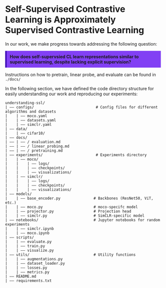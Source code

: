 # Self-Supervised Contrastive Learning is Approximately Supervised Contrastive Learning

In our work, we make progress towards addressing the following question:

<div style="background-color:rgb(130, 64, 244); padding:10px; border-left:5px solid rgb(65, 15, 182);">
  <strong> 
  How does self-supervsied CL learn representations similar to supervised learning, despite lacking explicit supervision?
  </strong>
</div>


Instructions on how to pretrain, linear probe, and evaluate can be found in `./docs/`

In the following section, we have defined the code directory structure for easily understanding our work and reproducing our experiments:

```text
understanding-ssl/
| —— configs/                            # Config files for different algorithms and datasets
|    | —— moco.yaml                          
|    | —— datasets.yaml
|    | —— simclr.yaml
| —— data/
|    | —— cifar10/
| —— docs/
| —— | —— / evaluation.md
| —— | —— / linear_probing.md
| —— | —— / pretraining.md
| —— experiments/                        # Experiments directory 
|    | —— moco/
|    |    | —— logs/
|    |    | —— checkpoints/
|    |    | —— visualizations/
|    | —— simclr/
|    |    | —— logs/
|    |    | —— checkpoints/
|    |    | —— visualizations/
| —— models/                           
|    | —— base_encoder.py               # Backbones (ResNet50, ViT, etc.)
|    | —— moco.py                       # moco-specifc model
|    | —— projector.py                  # Projection head
|    | —— simclr.py                     # SimCLR-specific model
| —— notebooks/                         # Jupyter notebooks for random experiments
|    | —— simclr.ipynb
|    | —— moco.ipynb
| —— scripts/                        
|    | —— evaluate.py
|    | —— train.py
|    | —— visualize.py
| —— utils/                             # Utility functions
|    | —— augmentations.py
|    | —— dataset_loader.py
|    | —— losses.py
|    | —— metrics.py
| —— README.md
| —— requirements.txt
```
